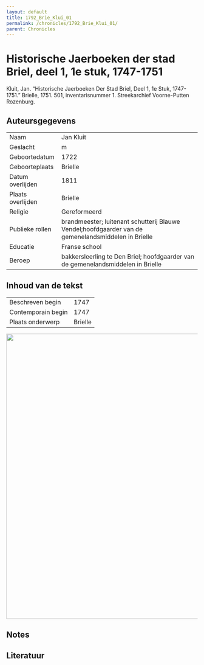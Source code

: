 ```yaml
---
layout: default
title: 1792_Brie_Klui_01
permalink: /chronicles/1792_Brie_Klui_01/
parent: Chronicles
--- 
```



# Historische Jaerboeken der stad Briel, deel 1, 1e stuk, 1747-1751 

Kluit, Jan. “Historische Jaerboeken Der Stad Briel, Deel 1, 1e Stuk, 1747-1751.” Brielle, 1751. 501, inventarisnummer 1. Streekarchief Voorne-Putten Rozenburg. 

## Auteursgegevens 

| | | 
| --------------- | --------------- | 
| Naam | Jan Kluit | 
| Geslacht | m | 
| Geboortedatum | 1722 | 
| Geboorteplaats | Brielle | 
| Datum overlijden | 1811 | 
| Plaats overlijden | Brielle | 
| Religie | Gereformeerd | 
| Publieke rollen | brandmeester; luitenant schutterij Blauwe Vendel;hoofdgaarder van de gemenelandsmiddelen in Brielle | 
| Educatie | Franse school | 
| Beroep | bakkersleerling te Den Briel; hoofdgaarder van de gemenelandsmiddelen in Brielle | 

## Inhoud van de tekst 

| | | 
| --------------- | --------------- | 
| Beschreven begin | 1747 | 
| Contemporain begin | 1747 | 
| Plaats onderwerp | Brielle | 

[<img src="..\..\barplots_chronicles\1792_Brie_Klui_01.jpg" width="750"/>](..\..\barplots_chronicles\1792_Brie_Klui_01.jpg) 

## Notes 

## Literatuur 

